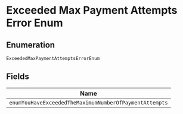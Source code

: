 
# Exceeded Max Payment Attempts Error Enum

## Enumeration

`ExceededMaxPaymentAttemptsErrorEnum`

## Fields

| Name |
|  --- |
| `enumYouHaveExceededTheMaximumNumberOfPaymentAttempts` |

